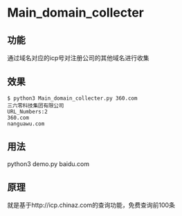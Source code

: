 # Main_domain_collecter

## 功能
通过域名对应的icp号对注册公司的其他域名进行收集

## 效果

```
$ python3 Main_domain_collecter.py 360.com
三六零科技集团有限公司
URL_Numbers:2
360.com
nanguawu.com
```

## 用法
python3 demo.py baidu.com

## 原理
就是基于http://icp.chinaz.com的查询功能，免费查询前100条
